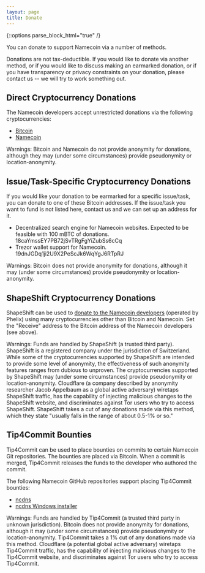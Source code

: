```yaml
---
layout: page
title: Donate
---
```


{::options parse_block_html="true" /}

You can donate to support Namecoin via a number of methods.

Donations are not tax-deductible. If you would like to donate via another method, or if you would like to discuss making an earmarked donation, or if you have transparency or privacy constraints on your donation, please contact us -- we will try to work something out.

## Direct Cryptocurrency Donations

The Namecoin developers accept unrestricted donations via the following cryptocurrencies:

* [Bitcoin](bitcoin:bc1qcdvp40tmwx288hha62f3357cj2m9rqs9kcyl6szej5z6n9s5ue2qth29jh)
* [Namecoin](namecoin:NDtPuyg3adscr6HCE1GUiSsKPtA8ewKgz3)

Warnings: Bitcoin and Namecoin do not provide anonymity for donations, although they may (under some circumstances) provide pseudonymity or location-anonymity.

## Issue/Task-Specific Cryptocurrency Donations

If you would like your donation to be earmarked for a specific issue/task, you can donate to one of these Bitcoin addresses.  If the issue/task you want to fund is not listed here, contact us and we can set up an address for it.

* Decentralized search engine for Namecoin websites.  Expected to be feasible with 100 mBTC of donations.  18caYmssEY7PB72jSvTRgFgYiZubSs6cCq
* Trezor wallet support for Namecoin.  19dnJGDq1ji2U9X2PeScJk6WqYgJ6RTpRJ

Warnings: Bitcoin does not provide anonymity for donations, although it may (under some circumstances) provide pseudonymity or location-anonymity.

## ShapeShift Cryptocurrency Donations

ShapeShift can be used to [donate to the Namecoin developers](https://www.shapeshift.io/) (operated by Phelix) using many cryptocurrencies other than Bitcoin and Namecoin.  Set the "Receive" address to the Bitcoin address of the Namecoin developers (see above).

Warnings: Funds are handled by ShapeShift (a trusted third party).  ShapeShift is a registered company under the jurisdiction of Switzerland.  While some of the cryptocurrencies supported by ShapeShift are intended to provide some level of anonymity, the effectiveness of such anonymity features ranges from dubious to unproven.  The cryptocurrencies supported by ShapeShift may (under some circumstances) provide pseudonymity or location-anonymity.  Cloudflare (a company described by anonymity researcher Jacob Appelbaum as a global active adversary) wiretaps ShapeShift traffic, has the capability of injecting malicious changes to the ShapeShift website, and discriminates against Tor users who try to access ShapeShift.  ShapeShift takes a cut of any donations made via this method, which they state "usually falls in the range of about 0.5-1% or so."

<!--
## Bountysource Donations

Bountysource can be used to [donate to the Namecoin project](https://salt.bountysource.com/checkout/amount?team=namecoin) via PayPal and credit cards (VISA, MasterCard, and American Express).  Both one-time and monthly-recurring donation options are available.  The Namecoin Bountysource account is operated by Jeremy Rand.

Warnings: Funds are handled by Bountysource (a trusted third party).  Bountysource is a registered company under the jurisdiction of the state of California in the U.S.  PayPal and credit cards do not provide anonymity for donations, nor do they provide pseudonymity or location-anonymity.  Bountysource takes a 10% cut of any donations made via this method.

## Bountysource Issue/Task Bounties

Bountysource can be used to place bounties on completion of specified issues or tasks listed on GitHub.  The bounties can be placed via PayPal or Bitcoin.  When the issue is resolved, Bountysource releases the funds to the developer who resolved it.

To place a bounty on an existing issue, click the Bountysource link in the issue description.  If no issue exists for the task you want solved, create a new issue.

The following Namecoin GitHub repositories support placing Bountysource bounties:

* [Meta](https://github.com/namecoin/meta/issues)

More GitHub repositories may be added later.

Warnings: Funds are handled by Bountysource (a trusted third party).  Bountysource is a registered company under the jurisdiction of the state of California in the U.S.  PayPal does not provide anonymity for donations, nor does it provide pseudonymity or location-anonymity.  Bitcoin donations using Bountysource are processed by Coinbase, which is not particularly anonymity-friendly.  Bountysource takes a 10% cut of any donations made via this method.
-->

## Tip4Commit Bounties

Tip4Commit can be used to place bounties on commits to certain Namecoin Git repositories. The bounties are placed via Bitcoin. When a commit is merged, Tip4Commit releases the funds to the developer who authored the commit.

The following Namecoin GitHub repositories support placing Tip4Commit bounties:

* [ncdns](https://tip4commit.com/github/namecoin/ncdns)
* [ncdns Windows installer](https://tip4commit.com/github/namecoin/ncdns-nsis)

Warnings: Funds are handled by Tip4Commit (a trusted third party in unknown jurisdiction). Bitcoin does not provide anonymity for donations, although it may (under some circumstances) provide pseudonymity or location-anonymity. Tip4Commit takes a 1% cut of any donations made via this method. Cloudflare (a potential global active adversary) wiretaps Tip4Commit traffic, has the capability of injecting malicious changes to the Tip4Commit website, and discriminates against Tor users who try to access Tip4Commit.
